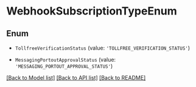 # WebhookSubscriptionTypeEnum


## Enum

* `TollfreeVerificationStatus` (value: `'TOLLFREE_VERIFICATION_STATUS'`)

* `MessagingPortoutApprovalStatus` (value: `'MESSAGING_PORTOUT_APPROVAL_STATUS'`)

[[Back to Model list]](../README.md#documentation-for-models) [[Back to API list]](../README.md#documentation-for-api-endpoints) [[Back to README]](../README.md)
